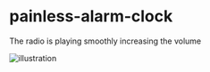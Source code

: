 # painless-alarm-clock
The radio is playing smoothly increasing the volume

![illustration](https://rawgit.com/jt3k/painless-alarm-clock/master/illustration.svg)


